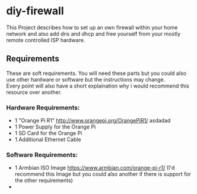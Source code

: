 # diy-firewall
This Project describes how to set up an own firewall within your home network and also add dns and dhcp and free yourself from your mostly remote controlled ISP hardware.


## Requirements
These are soft requirements. You will need these parts but you could also use other hardware or software but the instructions may change.  
Every point will also have a short explaination why i would recommend this resource over another.

### Hardware Requirements:

* 1 "Orange Pi R1" http://www.orangepi.org/OrangePiR1/
asdadad
* 1 Power Supply for the Orange Pi
* 1 SD Card for the Orange Pi
* 1 Additional Ethernet Cable

### Software Requirements:

* 1 Armbian ISO Image https://www.armbian.com/orange-pi-r1/ (I'd recommend this Image but you could also another if there is support for the other requirements)
* 


